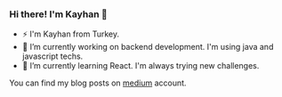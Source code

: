 ### Hi there! I'm Kayhan 👋


- ⚡ I'm Kayhan from Turkey.
- 🔭 I’m currently working on backend development. I'm using java and javascript techs.
- 🌱 I’m currently learning React. I'm always trying new challenges.

<p dir="auto">You can find my blog posts on <a href="https://https://kayhanozturk.medium.com/" rel="nofollow">medium</a> account.</p>

